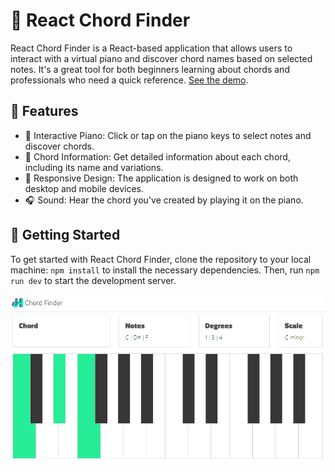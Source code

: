 # 🎹 React Chord Finder

React Chord Finder is a React-based application that allows users to interact with a virtual piano and discover chord names based on selected notes. It's a great tool for both beginners learning about chords and professionals who need a quick reference.  [See the demo](https://joehunter.dev/chord-finder/).

## 🚀 Features

- 🎵 Interactive Piano: Click or tap on the piano keys to select notes and discover chords.
- 🎼 Chord Information: Get detailed information about each chord, including its name and variations.
- 🎹 Responsive Design: The application is designed to work on both desktop and mobile devices.
- 🎧 Sound: Hear the chord you've created by playing it on the piano.

## 🏁 Getting Started

To get started with React Chord Finder, clone the repository to your local machine:
 `npm install` to install the necessary dependencies. Then, run `npm run dev` to start the development server.

![Piano Keys Pressed](public/chord-finder-example.png)
